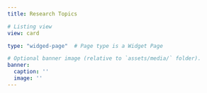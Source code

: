 ```yaml
---
title: Research Topics

# Listing view
view: card

type: "widged-page"  # Page type is a Widget Page

# Optional banner image (relative to `assets/media/` folder).
banner:
  caption: ''
  image: ''
---
```

